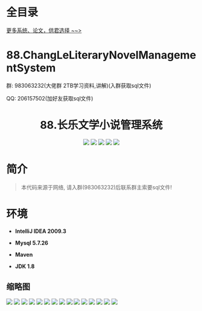 # 全目录

[更多系统、论文，供君选择 ~~>](https://www.bitwise.net.cn)

# 88.ChangLeLiteraryNovelManagementSystem

<p>群: 983063232(大佬群 2TB学习资料,讲解)(入群获取sql文件)</p>
<p>QQ: 206157502(加好友获取sql文件)</p>

<p><h1 align="center">88.长乐文学小说管理系统</h1></p>

<p align="center">
	<img src="https://img.shields.io/badge/jdk-1.8-orange.svg"/>
    <img src="https://img.shields.io/badge/spring-5.x-lightgrey.svg"/>
    <img src="https://img.shields.io/badge/springmvc-3.x-blue.svg"/>
    <img src="https://img.shields.io/badge/mybatis-3.x-blue.svg"/>
    <img src="https://img.shields.io/badge/springboot-3.x-blue.svg"/>
</p>

# 简介

> 本代码来源于网络, 请入群(983063232)后联系群主索要sql文件!

# 环境

- <b>IntelliJ IDEA 2009.3</b>

- <b>Mysql 5.7.26</b>

- <b>Maven</b>

- <b>JDK 1.8</b>


## 缩略图

![](https://bitwise.oss-cn-heyuan.aliyuncs.com/2024/9/10/b60c9a1a-444d-4a47-bff5-018eff651ce5.png)
![](https://bitwise.oss-cn-heyuan.aliyuncs.com/2024/9/10/8d4ef060-7b2c-424d-927f-5b4e136d343b.png)
![](https://bitwise.oss-cn-heyuan.aliyuncs.com/2024/9/10/3f533a8a-b5c2-4e38-9686-c6a92192daca.png)
![](https://bitwise.oss-cn-heyuan.aliyuncs.com/2024/9/10/61f30ac2-3265-4132-83bf-a27d02c73743.png)
![](https://bitwise.oss-cn-heyuan.aliyuncs.com/2024/9/10/a50c4399-89d5-49f6-9f73-6841cb586a21.png)
![](https://bitwise.oss-cn-heyuan.aliyuncs.com/2024/9/10/152e611e-f2b3-4a8b-bc22-4ff581f74577.png)
![](https://bitwise.oss-cn-heyuan.aliyuncs.com/2024/9/10/ef334b06-b083-4ee0-97b5-1ac344f38dde.png)
![](https://bitwise.oss-cn-heyuan.aliyuncs.com/2024/9/10/9ec42069-a815-4586-a746-18e7aacc4507.png)
![](https://bitwise.oss-cn-heyuan.aliyuncs.com/2024/9/10/de06ea8d-6e58-4b08-954b-daf1d8a36c10.png)
![](https://bitwise.oss-cn-heyuan.aliyuncs.com/2024/9/10/42efb0ea-c4ac-4614-878c-ffe8e3a063ce.png)
![](https://bitwise.oss-cn-heyuan.aliyuncs.com/2024/9/10/046714da-e247-41ab-bcc8-9a4d93a9686a.png)
![](https://bitwise.oss-cn-heyuan.aliyuncs.com/2024/9/10/1bf2fb49-e8be-4b94-99e7-c349a7dadc06.png)
![](https://bitwise.oss-cn-heyuan.aliyuncs.com/2024/9/10/ac995723-4dcd-40c8-a091-58f5854b7434.png)
![](https://bitwise.oss-cn-heyuan.aliyuncs.com/2024/9/10/08c6e9fa-dac0-46ed-b2b4-f5b850f6c6bc.png)
![](https://bitwise.oss-cn-heyuan.aliyuncs.com/2024/9/10/f29ec9ea-0b7f-40ee-96c2-beb71e3e801c.png)


